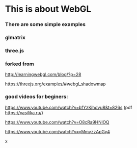 # This is about WebGL
### There are some simple examples</h3>
### glmatrix
### three.js

### forked from

http://learningwebgl.com/blog/?p=28

https://threejs.org/examples/#webgl_shadowmap

### good videos for beginers:

https://www.youtube.com/watch?v=bfYzKjhdyu8&t=826s (pdf https://vasilika.ru/)

https://www.youtube.com/watch?v=O8cRa9HNlOQ

https://www.youtube.com/watch?v=yMmyzzApGy4

x

